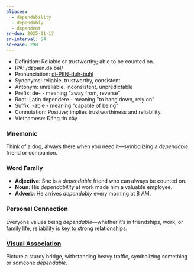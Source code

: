 ```yaml
---
aliases:
  - dependability
  - dependably
  - dependent
sr-due: 2025-01-17
sr-interval: 54
sr-ease: 290
---
```

- Definition: Reliable or trustworthy; able to be counted on.
- IPA: /dɪˈpæn.də.bəl/
- Pronunciation: [di-PEN-duh-buhl](https://www.google.com/search?q=how+to+pronounce+dependable)
- Synonyms: reliable, trustworthy, consistent
- Antonym: unreliable, inconsistent, unpredictable
- Prefix: de- - meaning "away from, reverse"
- Root: Latin dependere - meaning "to hang down, rely on"
- Suffix: -able - meaning "capable of being"
- Connotation: Positive; implies trustworthiness and reliability.
- Vietnamese: Đáng tin cậy

### Mnemonic

Think of a dog, always there when you need it—symbolizing a *dependable* friend or companion.

### Word Family

- **Adjective**: She is a *dependable* friend who can always be counted on.
- **Noun**: His *dependability* at work made him a valuable employee.
- **Adverb**: He arrives *dependably* every morning at 8 AM.

### Personal Connection

Everyone values being *dependable*—whether it’s in friendships, work, or family life, reliability is key to strong relationships.

### [Visual Association](https://www.google.com/search?tbm=isch&q=dependable)

Picture a sturdy bridge, withstanding heavy traffic, symbolizing something or someone *dependable*.
